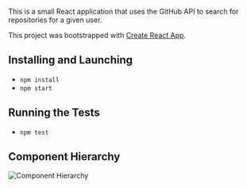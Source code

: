 This is a small React application that uses the GitHub API to search for repositories for a given user.

This project was bootstrapped with [Create React App](https://github.com/facebookincubator/create-react-app).

## Installing and Launching

* `npm install`
* `npm start`

## Running the Tests

* `npm test`

## Component Hierarchy

![Component Hierarchy](http://i.imgur.com/Ho1l3sR.png)
